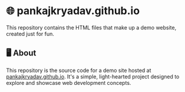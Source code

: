# 🌐 pankajkryadav.github.io

 This repository contains the HTML files that make up a demo website, created just for fun.

## 🖥️ About

This repository is the source code for a demo site hosted at [pankajkryadav.github.io](https://pankajkryadav.github.io). It's a simple, light-hearted project designed to explore and showcase web development concepts.
